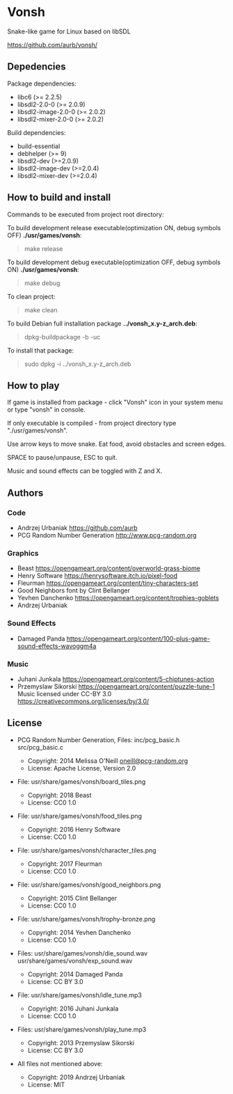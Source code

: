 # Vonsh
Snake-like game for Linux based on libSDL

https://github.com/aurb/vonsh/

## Depedencies
Package dependencies:
+ libc6 (>= 2.2.5)
+ libsdl2-2.0-0 (>= 2.0.9)
+ libsdl2-image-2.0-0 (>= 2.0.2)
+ libsdl2-mixer-2.0-0 (>= 2.0.2)

Build dependencies:
+ build-essential
+ debhelper (>= 9)
+ libsdl2-dev (>=2.0.9)
+ libsdl2-image-dev (>=2.0.4)
+ libsdl2-mixer-dev (>=2.0.4)

## How to build and install
Commands to be executed from project root directory:

To build development release executable(optimization ON, debug symbols OFF) **./usr/games/vonsh**:
> make release

To build development debug executable(optimization OFF, debug symbols ON) **./usr/games/vonsh**:
> make debug

To clean project:
> make clean

To build Debian full installation package **../vonsh\_x.y-z\_arch.deb**:
> dpkg-buildpackage -b -uc

To install that package:
> sudo dpkg -i ../vonsh\_x.y-z\_arch.deb

## How to play
If game is installed from package - click "Vonsh" icon in your system menu or type "vonsh" in console.

If only executable is compiled - from project directory type "./usr/games/vonsh".

Use arrow keys to move snake. Eat food, avoid obstacles and screen edges.

SPACE to pause/unpause, ESC to quit.

Music and sound effects can be toggled with Z and X.

## Authors
### Code
+ Andrzej Urbaniak https://github.com/aurb
+ PCG Random Number Generation http://www.pcg-random.org

### Graphics
+ Beast https://opengameart.org/content/overworld-grass-biome
+ Henry Software https://henrysoftware.itch.io/pixel-food
+ Fleurman https://opengameart.org/content/tiny-characters-set
+ Good Neighbors font by Clint Bellanger
+ Yevhen Danchenko https://opengameart.org/content/trophies-goblets
+ Andrzej Urbaniak

### Sound Effects
+ Damaged Panda https://opengameart.org/content/100-plus-game-sound-effects-wavoggm4a

### Music
+ Juhani Junkala https://opengameart.org/content/5-chiptunes-action
+ Przemyslaw Sikorski https://opengameart.org/content/puzzle-tune-1
Music licensed under CC-BY 3.0 https://creativecommons.org/licenses/by/3.0/

## License
+ PCG Random Number Generation, Files: inc/pcg_basic.h src/pcg_basic.c
    + Copyright: 2014 Melissa O'Neill <oneill@pcg-random.org>
    + License: Apache License, Version 2.0

+ File: usr/share/games/vonsh/board_tiles.png
    + Copyright: 2018 Beast
    + License: CC0 1.0

+ File: usr/share/games/vonsh/food_tiles.png
    + Copyright: 2016 Henry Software
    + License: CC0 1.0

+ File: usr/share/games/vonsh/character_tiles.png
    + Copyright: 2017 Fleurman
    + License: CC0 1.0

+ File: usr/share/games/vonsh/good_neighbors.png
    + Copyright: 2015 Clint Bellanger
    + License: CC0 1.0

+ File: usr/share/games/vonsh/trophy-bronze.png
    + Copyright: 2014 Yevhen Danchenko
    + License: CC0 1.0

+ Files: usr/share/games/vonsh/die_sound.wav usr/share/games/vonsh/exp_sound.wav 
    + Copyright: 2014 Damaged Panda
    + License: CC BY 3.0

+ File: usr/share/games/vonsh/idle_tune.mp3
    + Copyright: 2016 Juhani Junkala 
    + License: CC0 1.0

+ Files: usr/share/games/vonsh/play_tune.mp3
    + Copyright: 2013 Przemyslaw Sikorski
    + License: CC BY 3.0

+ All files not mentioned above:
    + Copyright: 2019 Andrzej Urbaniak
    + License: MIT
